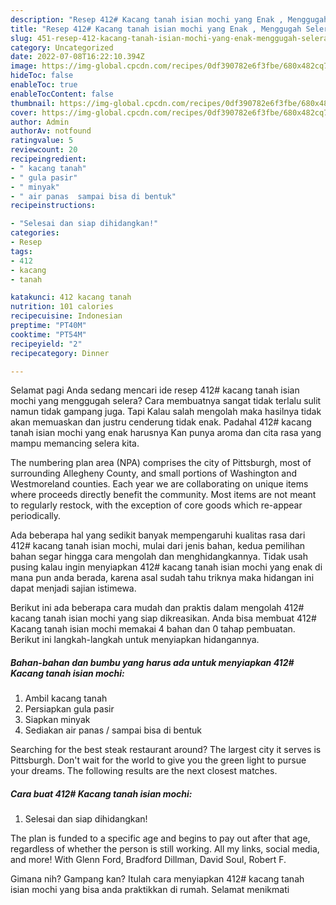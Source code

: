 ```yaml
---
description: "Resep 412# Kacang tanah isian mochi yang Enak , Menggugah Selera"
title: "Resep 412# Kacang tanah isian mochi yang Enak , Menggugah Selera"
slug: 451-resep-412-kacang-tanah-isian-mochi-yang-enak-menggugah-selera
category: Uncategorized
date: 2022-07-08T16:22:10.394Z
image: https://img-global.cpcdn.com/recipes/0df390782e6f3fbe/680x482cq70/412-kacang-tanah-isian-mochi-foto-resep-utama.jpg
hideToc: false
enableToc: true
enableTocContent: false
thumbnail: https://img-global.cpcdn.com/recipes/0df390782e6f3fbe/680x482cq70/412-kacang-tanah-isian-mochi-foto-resep-utama.jpg
cover: https://img-global.cpcdn.com/recipes/0df390782e6f3fbe/680x482cq70/412-kacang-tanah-isian-mochi-foto-resep-utama.jpg
author: Admin
authorAv: notfound
ratingvalue: 5
reviewcount: 20
recipeingredient:
- " kacang tanah"
- " gula pasir"
- " minyak"
- " air panas  sampai bisa di bentuk"
recipeinstructions:

- "Selesai dan siap dihidangkan!"
categories:
- Resep
tags:
- 412
- kacang
- tanah

katakunci: 412 kacang tanah 
nutrition: 101 calories
recipecuisine: Indonesian
preptime: "PT40M"
cooktime: "PT54M"
recipeyield: "2"
recipecategory: Dinner

---
```



Selamat pagi Anda sedang mencari ide resep 412# kacang tanah isian mochi yang menggugah selera? Cara membuatnya sangat tidak terlalu sulit namun tidak gampang juga. Tapi Kalau salah mengolah maka hasilnya tidak akan memuaskan dan justru cenderung tidak enak. Padahal 412# kacang tanah isian mochi yang enak harusnya Kan punya aroma dan cita rasa yang mampu memancing selera kita.


The numbering plan area (NPA) comprises the city of Pittsburgh, most of surrounding Allegheny County, and small portions of Washington and Westmoreland counties. Each year we are collaborating on unique items where proceeds directly benefit the community. Most items are not meant to regularly restock, with the exception of core goods which re-appear periodically.

Ada beberapa hal yang sedikit banyak mempengaruhi kualitas rasa dari 412# kacang tanah isian mochi, mulai dari jenis bahan, kedua pemilihan bahan segar hingga cara mengolah dan menghidangkannya. Tidak usah pusing kalau ingin menyiapkan 412# kacang tanah isian mochi yang enak di mana pun anda berada, karena asal sudah tahu triknya maka hidangan ini dapat menjadi sajian istimewa.


Berikut ini ada beberapa cara mudah dan praktis dalam mengolah 412# kacang tanah isian mochi yang siap dikreasikan. Anda bisa membuat 412# Kacang tanah isian mochi memakai 4 bahan dan 0 tahap pembuatan. Berikut ini langkah-langkah untuk menyiapkan hidangannya.

<!--inarticleads1-->

##### Bahan-bahan dan bumbu yang harus ada untuk menyiapkan 412# Kacang tanah isian mochi:

1. Ambil  kacang tanah
1. Persiapkan  gula pasir
1. Siapkan  minyak
1. Sediakan  air panas / sampai bisa di bentuk


Searching for the best steak restaurant around? The largest city it serves is Pittsburgh. Don&#39;t wait for the world to give you the green light to pursue your dreams. The following results are the next closest matches. 

<!--inarticleads2-->

##### Cara buat 412# Kacang tanah isian mochi:


1. Selesai dan siap dihidangkan!

The plan is funded to a specific age and begins to pay out after that age, regardless of whether the person is still working. All my links, social media, and more! With Glenn Ford, Bradford Dillman, David Soul, Robert F. 

Gimana nih? Gampang kan? Itulah cara menyiapkan 412# kacang tanah isian mochi yang bisa anda praktikkan di rumah. Selamat menikmati
